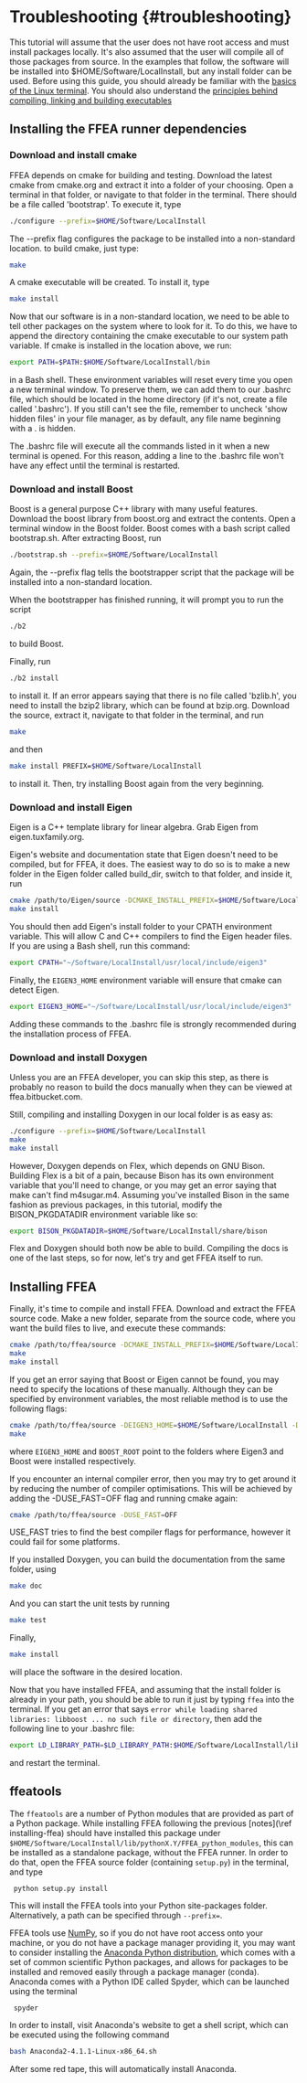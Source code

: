 Troubleshooting {#troubleshooting}
=======
This tutorial will assume that the user does not have root access and must install packages locally. It's also assumed that the user will compile all of those packages from source. In the examples that follow, the software will be installed into $HOME/Software/LocalInstall, but any install folder can be used.
Before using this guide, you should already be familiar with the [basics of the Linux terminal](https://www.cheatography.com/davechild/cheat-sheets/linux-command-line/). You should also understand the [principles behind compiling, linking and building executables](https://www3.ntu.edu.sg/home/ehchua/programming/cpp/gcc_make.html)

## Installing the FFEA runner dependencies

### Download and install cmake
FFEA depends on cmake for building and testing. Download the latest cmake from cmake.org and extract it into a folder of your choosing. Open a terminal in that folder, or navigate to that folder in the terminal. There should be a file called 'bootstrap'. To execute it, type
```sh
./configure --prefix=$HOME/Software/LocalInstall
```
The --prefix flag configures the package to be installed into a non-standard location.
to build cmake, just type:
```sh
make
```
A cmake executable will be created. To install it, type
```sh
make install
```
Now that our software is in a non-standard location, we need to be able to tell other packages on the system where to look for it. To do this, we have to append the directory containing the cmake executable to our system path variable. If cmake is installed in the location above, we run:
```sh
export PATH=$PATH:$HOME/Software/LocalInstall/bin
```
in a Bash shell. These environment variables will reset every time you open a new terminal window. To preserve them, we can add them to our .bashrc file, which should be located in the home directory (if it's not, create a file called '.bashrc'). If you still can't see the file, remember to uncheck 'show hidden files' in your file manager, as by default, any file name beginning with a . is hidden.

The .bashrc file will execute all the commands listed in it when a new terminal is opened. For this reason, adding a line to the .bashrc file won't have any effect until the terminal is restarted.
### Download and install Boost
Boost is a general purpose C++ library with many useful features. Download the boost library from boost.org and extract the contents. Open a terminal window in the Boost folder. Boost comes with a bash script called bootstrap.sh. After extracting Boost, run
```sh
./bootstrap.sh --prefix=$HOME/Software/LocalInstall
```
Again, the --prefix flag tells the bootstrapper script that the package will be installed into a non-standard location.

When the bootstrapper has finished running, it will prompt you to run the script
```sh
./b2
```
to build Boost.

Finally, run
```sh
./b2 install
```
to install it.
If an error appears saying that there is no file called 'bzlib.h', you need to install the bzip2 library, which can be found at bzip.org. Download the source, extract it, navigate to that folder in the terminal, and run
```sh
make
```
and then
```sh
make install PREFIX=$HOME/Software/LocalInstall
```
to install it. Then, try installing Boost again from the very beginning. 
### Download and install Eigen
Eigen is a C++ template library for linear algebra.
Grab Eigen from eigen.tuxfamily.org.

Eigen's website and documentation state that Eigen doesn't need to be compiled, but for FFEA, it does. The easiest way to do so is to make a new folder in the Eigen folder called build_dir, switch to that folder, and inside it, run
```sh
cmake /path/to/Eigen/source -DCMAKE_INSTALL_PREFIX=$HOME/Software/LocalInstall
make install
```
You should then add Eigen's install folder to your CPATH environment variable. This will allow C and C++ compilers to find the Eigen header files.
If you are using a Bash shell, run this command:
```sh
export CPATH="~/Software/LocalInstall/usr/local/include/eigen3"
```
Finally, the ` EIGEN3_HOME ` environment variable will ensure that cmake can detect Eigen.
```sh
export EIGEN3_HOME="~/Software/LocalInstall/usr/local/include/eigen3"
```
Adding these commands to the .bashrc file is strongly recommended during the installation process of FFEA.

### Download and install Doxygen
Unless you are an FFEA developer, you can skip this step, as there is probably no reason to build the docs manually when they can be viewed at ffea.bitbucket.com.

Still, compiling and installing Doxygen in our local folder is as easy as:
```sh
./configure --prefix=$HOME/Software/LocalInstall
make
make install
```
However, Doxygen depends on Flex, which depends on GNU Bison. Building Flex is a bit of a pain, because Bison has its own environment variable that you'll need to change, or you may get an error saying that make can't find m4sugar.m4. Assuming you've installed Bison in the same fashion as previous packages, in this tutorial, modify the BISON_PKGDATADIR environment variable like so:
```sh
export BISON_PKGDATADIR=$HOME/Software/LocalInstall/share/bison
```
Flex and Doxygen should both now be able to build. Compiling the docs is one of the last steps, so for now, let's try and get FFEA itself to run.

## Installing FFEA
Finally, it's time to compile and install FFEA. Download and extract the FFEA source code. Make a new folder, separate from the source code, where you want the build files to live, and execute these commands:
```sh
cmake /path/to/ffea/source -DCMAKE_INSTALL_PREFIX=$HOME/Software/LocalInstall
make
make install
```
If you get an error saying that Boost or Eigen cannot be found, you may need to specify the locations of these manually. Although they can be specified by environment variables, the most reliable method is to use the following flags:
```sh
cmake /path/to/ffea/source -DEIGEN3_HOME=$HOME/Software/LocalInstall -DBOOST_ROOT=$HOME/Software/LocalInstall
make
```
where ` EIGEN3_HOME ` and ` BOOST_ROOT ` point to the folders where Eigen3 and Boost 
 were installed respectively.

If you encounter an internal compiler error, then you may try to get 
 around it by reducing the number of compiler optimisations. This will be achieved by 
 adding the -DUSE_FAST=OFF flag and running cmake again:
```sh
cmake /path/to/ffea/source -DUSE_FAST=OFF
```
USE_FAST tries to find the best compiler flags for performance, however it could fail
 for some platforms.

If you installed Doxygen, you can build the documentation from the same folder, using
```sh
make doc
```
And you can start the unit tests by running
```sh
make test
```
Finally, 
```sh
make install
```
will place the software in the desired location.


Now that you have installed FFEA, and assuming that the install folder is already 
 in your path, you should be able to run it just by typing ` ffea ` into the terminal. 
 If you get an error that says 
 ` error while loading shared libraries: libboost ... no such file or directory `, 
 then add the following line to your .bashrc file:
```sh
export LD_LIBRARY_PATH=$LD_LIBRARY_PATH:$HOME/Software/LocalInstall/lib
```
and restart the terminal.


## ffeatools
The ` ffeatools ` are a number of Python modules that are provided as part of a Python package. While 
 installing FFEA following the previous [notes](\ref installing-ffea) should have installed this package 
 under ` $HOME/Software/LocalInstall/lib/pythonX.Y/FFEA_python_modules `, this can be installed 
 as a standalone package, without the FFEA runner. In order to do that,
 open the FFEA source folder (containing ``setup.py``) in the terminal, and type

     python setup.py install

This will install the FFEA tools into your Python site-packages folder. Alternatively, a path
 can be specified through ` --prefix= `. 

FFEA tools use
 [NumPy](http://www.numpy.org/), so if you do not have root access onto your machine,
 or you do not have a package manager providing it, you may want to consider installing the [Anaconda Python distribution](https://www.continuum.io/downloads), which comes with a set of common scientific Python packages, and allows for packages to be installed and removed easily through a package manager (conda). Anaconda comes with a Python IDE called Spyder, which can be launched using the terminal

     spyder

In order to install, visit Anaconda's website to get a shell script, 
 which can be executed using the following command
```sh
bash Anaconda2-4.1.1-Linux-x86_64.sh
```
After some red tape, this will automatically install Anaconda.

